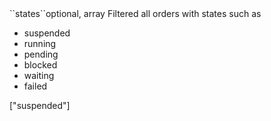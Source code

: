 <tr><td>``states``</td><td>optional, array</td>
<td>Filtered all orders with states such as
<ul>
<li>suspended</li>
<li>running</li>
<li>pending</li>
<li>blocked</li>
<li>waiting</li>
<li>failed</li>
</ul>
</td><td>["suspended"]</td><td></td></tr>
